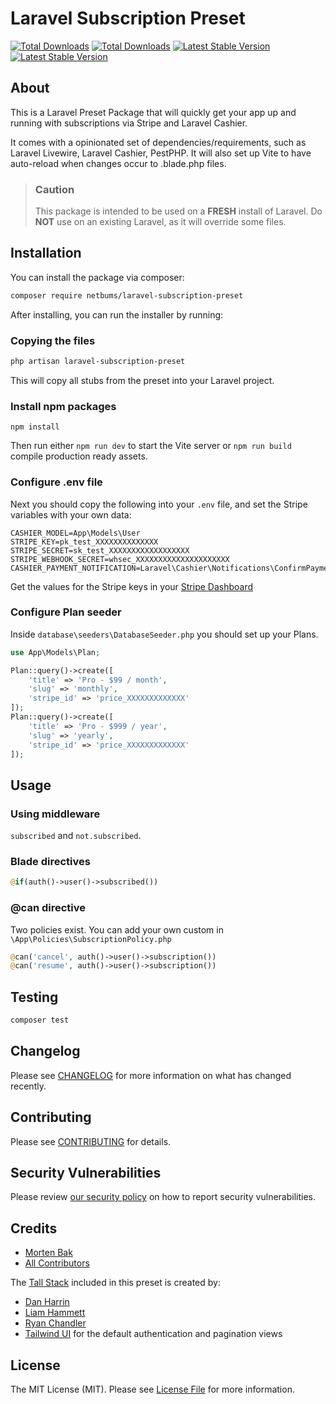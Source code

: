 # Laravel Subscription Preset
<p>
    <a href="https://packagist.org/packages/netbums/laravel-subscription-preset"><img src="https://img.shields.io/badge/-Work--in--progress-yellow" alt="Total Downloads"></a>
    <a href="https://packagist.org/packages/netbums/laravel-subscription-preset"><img src="https://img.shields.io/packagist/dt/netbums/laravel-subscription-preset" alt="Total Downloads"></a>
    <a href="https://packagist.org/packages/netbums/laravel-subscription-preset"><img src="https://img.shields.io/packagist/v/netbums/laravel-subscription-preset" alt="Latest Stable Version"></a>
    <a href="https://packagist.org/packages/netbums/laravel-subscription-preset"><img src="https://img.shields.io/packagist/php-v/netbums/laravel-subscription-preset" alt="Latest Stable Version"></a>
</p> 

## About
This is a Laravel Preset Package that will quickly get your app up and running with subscriptions via Stripe and Laravel Cashier. 

It comes with a opinionated set of dependencies/requirements, such as Laravel Livewire, Laravel Cashier, PestPHP. It will also set up Vite to have auto-reload when changes occur to .blade.php files.


> ### Caution
> This package is intended to be used on a **FRESH** install of Laravel.
> Do **NOT** use on an existing Laravel, as it will override some files.

## Installation

You can install the package via composer:

```bash
composer require netbums/laravel-subscription-preset
```
After installing, you can run the installer by running:

### Copying the files
```bash
php artisan laravel-subscription-preset
```
This will copy all stubs from the preset into your Laravel project.

### Install npm packages
```
npm install
```
Then run either `npm run dev` to start the Vite server or `npm run build` compile production ready assets.

### Configure .env file
Next you should copy the following into your `.env` file, and set the Stripe variables with your own data:

```
CASHIER_MODEL=App\Models\User
STRIPE_KEY=pk_test_XXXXXXXXXXXXXX
STRIPE_SECRET=sk_test_XXXXXXXXXXXXXXXXXX
STRIPE_WEBHOOK_SECRET=whsec_XXXXXXXXXXXXXXXXXXXXX
CASHIER_PAYMENT_NOTIFICATION=Laravel\Cashier\Notifications\ConfirmPayment
```
Get the values for the Stripe keys in your [Stripe Dashboard](https://dashboard.stripe.com/)

### Configure Plan seeder
Inside  `database\seeders\DatabaseSeeder.php` you should set up your Plans.
```php
use App\Models\Plan;

Plan::query()->create([
    'title' => 'Pro - $99 / month',
    'slug' => 'monthly',
    'stripe_id' => 'price_XXXXXXXXXXXXX'
]);
Plan::query()->create([
    'title' => 'Pro - $999 / year',
    'slug' => 'yearly',
    'stripe_id' => 'price_XXXXXXXXXXXXX'
]);
```

## Usage
### Using middleware
`subscribed` and `not.subscribed`.

### Blade directives
```php
@if(auth()->user()->subscribed())
```

### @can directive
Two policies exist. You can add your own custom in `\App\Policies\SubscriptionPolicy.php`
```php
@can('cancel', auth()->user()->subscription())
@can('resume', auth()->user()->subscription())
```

## Testing

```bash
composer test
```

## Changelog

Please see [CHANGELOG](CHANGELOG.md) for more information on what has changed recently.

## Contributing

Please see [CONTRIBUTING](https://github.com/mortenebak/.github/blob/main/CONTRIBUTING.md) for details.

## Security Vulnerabilities

Please review [our security policy](../../security/policy) on how to report security vulnerabilities.

## Credits

- [Morten Bak](https://github.com/mortenebak)
- [All Contributors](../../contributors)
  
The [Tall Stack](https://github.com/laravel-frontend-presets/tall) included in this preset is created by:
- [Dan Harrin](https://github.com/DanHarrin)
- [Liam Hammett](https://github.com/imliam)
- [Ryan Chandler](https://github.com/ryangjchandler)
- [Tailwind UI](https://tailwindui.com) for the default authentication and pagination views


## License

The MIT License (MIT). Please see [License File](LICENSE.md) for more information.
